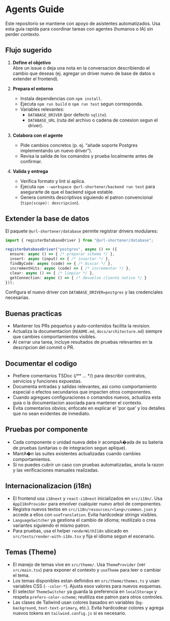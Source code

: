 # Agents Guide

Este repositorio se mantiene con apoyo de asistentes automatizados. Usa esta guia rapida para coordinar tareas con agentes (humanos o IA) sin perder contexto.

## Flujo sugerido

1. **Define el objetivo**  
   Abre un issue o deja una nota en la conversacion describiendo el cambio que deseas (ej. agregar un driver nuevo de base de datos o extender el frontend).

2. **Prepara el entorno**  
   - Instala dependencias con `npm install`.  
   - Ejecuta `npm run build` o `npm run test` segun corresponda.  
   - Variables relevantes:  
     - `DATABASE_DRIVER` (por defecto `sqlite`).  
     - `DATABASE_URL` (ruta del archivo o cadena de conexion segun el driver).

3. **Colabora con el agente**  
   - Pide cambios concretos (p. ej. “añade soporte Postgres implementando un nuevo driver”).  
   - Revisa la salida de los comandos y prueba localmente antes de confirmar.

4. **Valida y entrega**  
   - Verifica formato y lint si aplica.  
   - Ejecuta `npm --workspace @url-shortener/backend run test` para asegurarte de que el backend sigue estable.  
   - Genera commits descriptivos siguiendo el patron convencional (`tipo(scope): descripcion`).

## Extender la base de datos

El paquete `@url-shortener/database` permite registrar drivers modulares:

```ts
import { registerDatabaseDriver } from "@url-shortener/database";

registerDatabaseDriver("postgres", async () => ({
  ensure: async () => { /* preparar schema */ },
  insert: async (input) => { /* insertar */ },
  findByCode: async (code) => { /* buscar */ },
  incrementHits: async (code) => { /* incrementar */ },
  clear: async () => { /* limpiar */ },
  getConnection: async () => { /* devuelve cliente nativo */ }
}));
```

Configura el nuevo driver con `DATABASE_DRIVER=postgres` y las credenciales necesarias.

## Buenas practicas

- Mantener los PRs pequeños y auto-contenidos facilita la revision.  
- Actualiza la documentacion (`README.md`, `docs/architecture.md`) siempre que cambies comportamientos visibles.  
- Al cerrar una tarea, incluye resultados de pruebas relevantes en la descripcion del commit o PR.

## Documentar el codigo

- Prefiere comentarios TSDoc (/** ... */) para describir contratos, servicios y funciones expuestas.
- Documenta entradas y salidas relevantes, asi como comportamiento especial o efectos secundarios que impacten otros componentes.
- Cuando agregues configuraciones o comandos nuevos, actualiza esta guia o la documentacion asociada para mantener el contexto.
- Evita comentarios obvios; enfocate en explicar el 'por que' y los detalles que no sean evidentes de inmediato.

## Pruebas por componente

- Cada componente o unidad nueva debe ir acompaA�ada de su bateria de pruebas (unitarias o de integracion segun aplique).  
- MantA�n las suites existentes actualizadas cuando cambies comportamientos.  
- Si no puedes cubrir un caso con pruebas automatizadas, anota la razon y las verificaciones manuales realizadas.

## Internacionalizacion (i18n)

- El frontend usa `i18next` y `react-i18next` inicializados en `src/i18n/`. Usa `AppI18nProvider` para envolver cualquier nuevo arbol de componentes.  
- Registra nuevos textos en `src/i18n/resources/<lang>/common.json` y accede a ellos con `useTranslation`. Evita hardcodear strings visibles.  
- `LanguageSwitcher` ya gestiona el cambio de idioma; reutilizalo o crea variantes siguiendo el mismo patron.  
- Para pruebas, usa el helper `renderWithI18n` ubicado en `src/tests/render-with-i18n.tsx` y fija el idioma segun el escenario.

## Temas (Theme)

- El manejo de temas vive en `src/theme/`. Usa `ThemeProvider` (ver `src/main.tsx`) para exponer el contexto y `useTheme` para leer o cambiar el tema.  
- Los temas disponibles estan definidos en `src/theme/themes.ts` y usan variables CSS (`--color-*`). Ajusta esos valores para nuevos esquemas.  
- El selector `ThemeSwitcher` ya guarda la preferencia en `localStorage` y respeta `prefers-color-scheme`; reutiliza ese patron para otros controles.  
- Las clases de Tailwind usan colores basados en variables (`bg-background`, `text-text-primary`, etc.). Evita hardcodear colores y agrega nuevos tokens en `tailwind.config.js` si es necesario.
